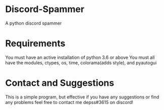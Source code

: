 # Discord-Spammer
A python discord spammer

# Requirements
You must have an active installation of python 3.6 or above
You must all have the modules, ctypes, os, time, colorama(adds style), and pyautogui

# Contact and Suggestions
This is a simple program, but effective if you have any suggestions or find any problems feel free to contact me
depss#3615 on discord!
